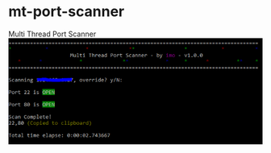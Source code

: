 # mt-port-scanner
Multi Thread Port Scanner
![alt text](https://raw.githubusercontent.com/kleosdc/mt-port-scanner/main/imscan.PNG)
